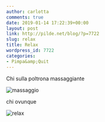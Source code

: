 ```yaml
---
author: carlotta
comments: true
date: 2019-01-14 17:22:39+00:00
layout: post
link: http://pilde.net/blog/?p=7722
slug: relax
title: Relax
wordpress_id: 7722
categories:
- Pimpa&amp;Quit
---
```


Chi sulla poltrona massaggiante

![massaggio](http://pilde.net/blog/wp-content/uploads/2019/03/massaggio.png)


chi ovunque

![relax](http://pilde.net/blog/wp-content/uploads/2019/03/relax.png)



